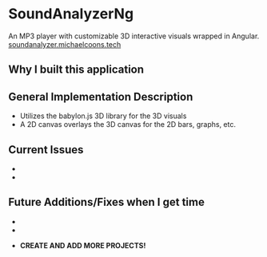 
# SoundAnalyzerNg

An MP3 player with customizable 3D interactive visuals wrapped in Angular.
[soundanalyzer.michaelcoons.tech](https://soundanalyzer.michaelcoons.tech/)

## Why I built this application



## General Implementation Description

* Utilizes the babylon.js 3D library for the 3D visuals
* A 2D canvas overlays the 3D canvas for the 2D bars, graphs, etc.

## Current Issues

* 

* 

## Future Additions/Fixes when I get time

* 

* 

* **CREATE AND ADD MORE PROJECTS!**
